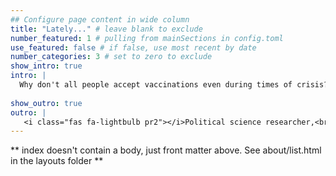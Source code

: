 ```yaml
---
## Configure page content in wide column
title: "Lately..." # leave blank to exclude
number_featured: 1 # pulling from mainSections in config.toml
use_featured: false # if false, use most recent by date
number_categories: 3 # set to zero to exclude
show_intro: true
intro: |
  Why don't all people accept vaccinations even during times of crisis? How can we understand the unchecked rise of economic inequality in so many countries, both democratic and authoritarian? My disseration explores the roles of societal attitudes, and specifically trust, play in policy outcomes. To overcome challenges of fragemented and spare data in comparative studies, I build a novel trust database and measure changes of public trust over time in countries around the world over the past half centure through Bayesian Dynamic Comparative Public Opinion method. I demonstrate that different types of trust have different roles in shaping public acceptance to vaccine and support for redistribution policy.
  
show_outro: true
outro: |
   <i class="fas fa-lightbulb pr2"></i>Political science researcher,<br>interested in and curious about understanding society from big data and Non-traditional data.
---
```


** index doesn't contain a body, just front matter above.
See about/list.html in the layouts folder **